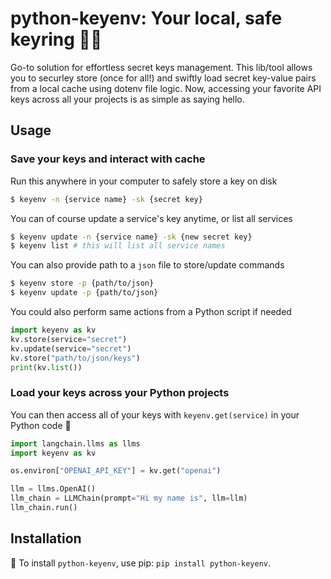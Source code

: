 # python-keyenv: Your local, safe keyring 🕵️‍♂️

<!-- ![Tests](https://github.com/andreakiro/python-keyenv/actions/workflows/tests.yml/badge.svg) -->

Go-to solution for effortless secret keys management. This lib/tool allows you to securley store (once for all!) and swiftly load secret key-value pairs from a local cache using dotenv file logic. Now, accessing your favorite API keys across all your projects is as simple as saying hello.

## Usage

### Save your keys and interact with cache

Run this anywhere in your computer to safely store a key on disk
```bash
$ keyenv -n {service name} -sk {secret key}
```

You can of course update a service's key anytime, or list all services
```bash
$ keyenv update -n {service name} -sk {new secret key}
$ keyenv list # this will list all service names
```

You can also provide path to a `json` file to store/update commands
```bash
$ keyenv store -p {path/to/json}
$ keyenv update -p {path/to/json}
```

You could also perform same actions from a Python script if needed
```python
import keyenv as kv
kv.store(service="secret")
kv.update(service="secret")
kv.store("path/to/json/keys")
print(kv.list())
```

### Load your keys across your Python projects

You can then access all of your keys with `keyenv.get(service)` in your Python code 🥳

```python
import langchain.llms as llms
import keyenv as kv

os.environ["OPENAI_API_KEY"] = kv.get("openai")

llm = llms.OpenAI()
llm_chain = LLMChain(prompt="Hi my name is", llm=llm)
llm_chain.run()
```

## Installation

🚨 To install `python-keyenv`, use pip: ```pip install python-keyenv```.
